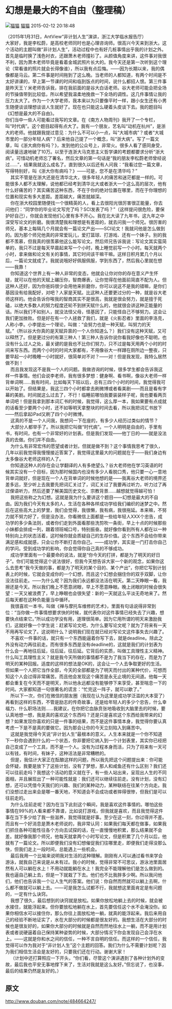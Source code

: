 幻想是最大的不自由（整理稿）
============================

[![猫猫](http://img3.douban.com/icon/u9282437-4.jpg)](http://www.douban.com/people/kiwi_cc/)
[猫猫](http://www.douban.com/people/kiwi_cc/) <span
class="pl">2015-02-12 20:18:48</span>

（2015年1月31日，AntView“非计划人生”演讲，浙江大学临水报告厅）  
大家好，我是李松蔚，是高校老师同时也是心理咨询师。很高兴今天来到浙大。这个活动的主题叫做“非计划人生”，活动过程中也有好几桩事情出乎我的计划之外。首先是临时换了浅色衬衣，还跟萧木老师撞衫了。从颜值角度来讲，这件事对我很不利，因为萧木老师毕竟是看着金城武照片长大的。我今天还是第一次听到这个理论（常看谁的照片就会长得像谁），所以我有点后悔。——因为长期以来，我的偶像都是马云。第二件事是时间拖到了这么晚。当老师的人都知道，有两个时间是不太好讲课的，早上第一节课的时间和临到饭点的时间，说什么都招人恨。第三件事是昨天王丫米老师告诉我，排在我前面的是谷大白话老师。谷大老师可能会把全场的节操值带到比较低，所以希望我温柔地挽救一下全场的调性。这几件事情让我的压力太大了。作为一个大学老师，我本来以为只要像平时一样，跟小女生还有小男生随便谈谈理想谈谈人生就好了。现在也只能这么硬着头皮谈下去。我的题目叫《幻想是最大的不自由》。  
你们当中一些人可能看过我写的文章。在《南方人物周刊》我开了一个专栏，叫“时代病”。这个题目起得有点大了。我有一个朋友，艺名叫“动机在杭州”，是浙大的老师。他就跟我提过意见：为什么不可以小一点，叫“大城市病”？或者“大城市里的一部分年轻人病”？后来他自己提了一个概念，叫“浙大病”。写了一篇文章，叫《浙大病你有吗？》，发到他的公众号上，非常火。很多人看了感同身受，阅读量迅速地破了10万。以至于连浙大马克思主义哲学课的考题都要求分析“浙大病”。可惜动机老师忘了署名，然后文章的第一句话是“我的朋友李松蔚老师曾经说过……”，结果我就这么成名了。直到很久以后还有人问我：“我看过您一篇文章，写得特别好，叫《浙大你有病吗？》——可是，您不是在清华吗？”  
    其实不管是在浙大还是在清华北大，很多年轻人的痛苦和迷茫都是一样的。可能很多人都不太理解，说他都已经考到清华北大或者浙大一个这么高的层次，他有什么好痛苦的？其实痛苦这种东西，不在于你的绝对位置在哪里，而在于你理想的位置和现实有多大差距。差距越大，痛苦就越深。  
    你在浙大校园里随便找一个很精英的人，看上去很阳光很厉害很正能量，你去问他们：“同学你的毕业论文写完了吗？SCI发表了吗？”（这样提问很危险，要保护好自己），你就会发现他们心里有多不开心。我在北大读了九年书，这九年之中深受写论文的折磨。我很清楚我和理想是有差距的，就去问我一个师兄。很厉害的师兄，基本上每隔几个月就会有一篇论文产出——SCI论文！我就问他是怎么做到的。因为那个师兄他真的非常爱玩儿，爱打篮球、打游戏、还有一个妹子。别的我都不羡慕，但我真的很羡慕他这么能写论文。然后师兄告诉我说：写论文其实蛮简单的，我只不过是每天早晨起来写一个小时，晚上睡觉前写一个小时。每天就两个小时，拿来做和论文有关的事情，其它时间该干嘛干嘛。这样日积月累几个月以后，一篇论文就成了。我就说哦好好佩服佩服，学到东西了，然后我心里就在想——我靠！  
    你知道这个世界上有一种人非常的变态，他就会让你对你的存在意义产生怀疑，就可以在他的天赋上碾压你，智商爆表，让你觉得在他面前简直不配为人。但这种人还好，因为你爸妈很少会用他来折磨你，你可以说这不是我的错嘛，是你们基因没有给我配好，对吧？人家是天赋。比这种人还要更过分的一种，就是谷大老师这样的。他会告诉你唉我的智商其实不是很高，我就是很会努力，就是擅于死磕，以绝大多数人的努力程度还轮不到拼天赋什么的，他就很会讲这种正能量的话。所以我们不如别人，就没法怪父母，怪基因了，只能怪自己不够努力。这会让我们更加挫败。但是好在有一个人拯救了我们，就是《火影忍者》里面的李洛克，人称小李。小李提出一个理论，叫做：“会努力也是一种天赋，叫努力的天赋。”（所以谷大你真的是天赋异禀的一个人你知道么？）我们没有这种天赋，又可以释然了。但是更过分的有第三种人！第三种人告诉你说你看我好像也不聪明，也没有什么过人之处，最关键的是我也不比你们努力，只不过是每天用两个小时的时间来写东西。而两个小时的时间大家都有，不用像谷大一样蹲在厕所边一整夜，只要早起一小时晚睡一小时就好，很简单对不对？——对！但是我发现，我特么居然做不到！  
    而且我发现这不是我一个人的问题。我做咨询的时候，很多学生都会告诉我这样一件事情。他们会说李老师，我有很多梦想：健身啊、看书啊，像谷大老师一样背单词啊……我有时间，比如每天下班以后，总有三四个小时的时间，我觉得我可以开始了。但结果是，我这三四个小时都拿去刷微博或者看美剧——而且是看有字幕的美剧。时间就这么过去了，不行！临睡前哪怕我要装装样子呢，我也要看两页单词吧！但是我拿到那本词汇书的时候，我觉得，这么厚一本，我如果要有点成就的话看至少要两个小时，还不如等明天拿整块的时间去看，所以我把词汇书放下——然后拿起iPad又刷了四个小时微博。  
    这真的不是一个人问我，我想问一下在座的，有多少人经历过类似的情节？  
    大部分人都举手了。所以我把它叫做“时代病”。一个人明明是自由的，手里有书，有时间，也有一个非常好的计划表。但是我们发现——他丁日的——就是没法真的去做。你们并不自由。  
    为什么有非常宏伟的愿望或者计划，但就是做不到？这个事情我思考了很久，几年以前我觉得我慢慢接近答案了，我觉得这里最大的问题就在于——我们身边有太多像谷大老师这样的人了。  
    你知道这种人的存在会让学翻译的人有多绝望么？谷大老师他在学习英语的时候其实没有一个目标，因为那时候国内也没有多少人看脱口秀，他只要一心一意地背单词就好，但是现在一个人在背单词的时候他想的是——我离谷大老师的境界还差多远，至少听上去我要先把词汇关过了，词汇关过了我要再过听力，听力过了再过俚语听力，然后还要了解美国历史文化、宗教背景……越想就觉得越可怕！  
    我把这些称之为幻想。这就是我为什么要讲这个题目——幻想是最大的不自由。因为我们今天有太多的人，生活在各种各样成功学给我们编织的迷梦之中。然后在这些高大上的梦里，我们会觉得，我很懒，我有病，我很拖延。本来嘛，不努力就不努力好了，但是没办法，你看微信上面都是一些给年轻人XXX个忠告，成功学的多少条法则，或者你们走到外面看那些洗剪吹一条街，早上十点的时候那些小妹都会排成一列，跟着领班喊口号，特别振奋。就好像你看到所有人都在以一种特别向上的状态活着，这时候你就会质疑自己的生存价值。这个东西不会给你带来满足感和成就感，只会让你不断打击你自己。——成功学，其实是一门打击你自己的学问。受到成功学的影响，你会觉得你自己真的不够成功。  
    成功学里面有一个最要命的说法，就是“你今天的打拼，都是为了明天的好日子”。你们可能觉得这个说法很好，但我今天想告诉大家一个新的观念，如果你这么去思考“我今天做的事，都是为了明天的某个目的、某个产出”，你把它写到计划表上的时候，它就会变成你的一个幻想，而且这个幻想会捆住你的双手双脚，让你没法往前走。——为什么呢？因为我们永远都没法活在明天。第二天睁眼一看，我擦还是今天。所以我们晚上不愿意闭眼，早上不愿意睁眼。晚上闭眼的时候会很失望：一天又被浪费了，早上睁眼也会很失望：新的一天就这么平淡无奇地来了。然后每天都在这种负能量当中循环。  
    我很喜欢一本书，叫做《禅与摩托车维修的艺术》，里面有句话说得非常到位：“当你做一件事情想要求快的时候，就代表你对这件事情已经失去了兴趣，想要快点结束它。”所以成功学没有用，道理很简单。因为它用所谓的明天来激励我们，这就好像一个学生说：赶紧写论文吧，为什么要写论文呢？就为了将来有一天不用再写论文了。这说明什么？说明我们现在就已经对写论文这件事失去兴趣了。  
    不喜欢一件事的话，就只有一个东西能逼着你写下去，就是deadline。除此之外没有动力再往前走。而有很多东西是没有deadline的，这就是我们的计划表为什么会一再地往后延，往后延，往后延。它背后的实质，叫做工具理性主义精神。什么叫工具理性主义？就是我今天所做的事情都不是为了我当下的存在，而是为了明天的某种回报。适度的这样的想法是OK的，这会让一个人去争取更好的生活。但如果一个人把它当作全部，今天的全部都是为了明天而付出的某种代价，可想而知这个人会过得非常痛苦。而且他会发现这个痛苦是永无止境的无间道。他每一天都会重复在今天而不是明天，所以他永远都没有能够停下来享受，甚至喘息一下的时间。大家都知道一句很著名的谎言：“忙完这一阵子，就可以歇了。”  
    所以下一次，你们在微信的朋友圈（我现在认为这里是成功学泛滥的大本营了）再看到这样的东西，不管是励志的传奇故事，还是给年轻人的多少个忠告，什么幸福力、什么职场法则……我建议，在你把它血脉贲张地吸收到大脑里去的时候，要认真地想一想，我是真的喜欢这个东西吗？还是只是喜欢这个东西给我带来的幻想？如果发现你喜欢的只是一件事的结果，而不是这件事情本身，我觉得你要认真考虑一下是不是真的要做它。因为那会让你的今天立刻陷入到痛苦中。  
    这就是我觉得今天说“非计划人生”最根本的意义。人生本来就是一个你不知道下一秒你会遇到什么的一个状态，你非要把它纳入到一个计划表里，其实你已经把自己变成了一个工具，而不是一个人。没有为过程本身而活，只为了将来有一天可以有钱，有时间，有妹子，这种活法是非常糟糕的。  
    但是，我估计大家正在酝酿这样的问题，所以我先把这个问题提出来：你可能会怀疑，我要是放下了这些计划，没有了梦想，那人和咸鱼还有什么区别？我们还可以往前走吗？我想这个活动的意义就在于，有一些人站出来，呈现出人生的不同面相，并且展现出了一种可能性就是：我们还可以继续往前走。没有计划，没有幻想，还可以凭借今天我们的兴趣、我们的某种动力，某种联结在往某个方向走。我们没想过走出来会是哪一番天地，不知道会不会成功或者摔得很惨，但我们是可以往前走的。  
    为什么往前走呢？因为在当下此刻这个瞬间，我是喜欢这件事情的。哪怕这些事情在99%的人看来都不靠谱，比如说打游戏，但我就是喜欢，而且我觉得这件事在当下多少给了我一些滋养，我觉得就是好事。至少在这一刻，你过得并不差。而且有一个好消息是萧木老师说的，我非常认同：如果我们每天都在做事，如果我们抓住各种可能性往各个方向去试探的话，在一直慢慢地积累，那么结果就不会差。就好像我那个师兄，他每天就拿两个小时写论文，但是积累了几个月以后，他就有了一篇论文。所以即便我们没有幻想催促我们往哪里走，即便我们走得没那么快，但我们走上一段时间，总能遇上一些机会。  
    最后我用一个比喻来说明我对生活的这种理解。刚刚有人可以通过看书来学会游泳，就我自己来说是从未有过。我小的时候，觉得非常不可思议，游泳池里面居然有人可以躺在水上！不用动就能躺在水上！我完全不能理解他们是怎么做到的。我也逼自己躺上去，但是一下就栽了下去。他们也不比我胖多少啊。所以我问他们，他们也告诉我一个让人生气的答案。他们说：你自然而然就可以躺上去啊，什么都不做就可以躺上去。——可是我怎么试都不行，我就想这里面肯定是有问题的，一定有什么诀窍。  
    我想了很久，最后想到的诀窍就是放松。如果你放松地躺上去的时候，就会被水接住，就能浮起来。但你要放松地躺在水上，首先要信任这个水不会淹没你。如果你相信水可以接住你，那么你往上面放松地一躺，就真的能浮起来。我后来用自己的经验不断地证实了，水在大部分的时候都是很友好的。我想生活在大部分的时候也是很友好的，如果你大部分的时候就是自然而然地往水上一躺，而不是用计划表或者说硬逼着自己保持某种姿势的时候，大部分情况下你会发现自己会浮在水上。——这就是你和水之间的信任，一种不言自明的信任。而这样的一个信任，我觉得可以作为我对于“非计划人生”这个主题的回答。我们为什么不需要计划呢？因为我们相信生活会是友好的，只要我们还在行动。谢谢大家！  
    （计划中还打算照应一下开头，“你们看，尽管这个演讲遇到了各种计划外的变故，最后我也平安无事地撑下来了，生活对我就是这么友好。”但忘说了，也没事，最后的结果仍然是友好的。）

  


## 原文
http://www.douban.com/note/484664247/
